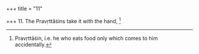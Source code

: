 +++
title = "11"

+++
11. The Pravṛttāśins take it with the hand, [^2] 


[^2]:  Pravṛttāśin, i.e. he who eats food only which comes to him accidentally.
